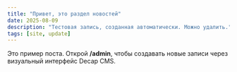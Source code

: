 ```yaml
---
title: "Привет, это раздел новостей"
date: 2025-08-09
description: "Тестовая запись, созданная автоматически. Можно удалить."
tags: [site, update]
---
```


Это пример поста. Открой **/admin**, чтобы создавать новые записи через визуальный интерфейс Decap CMS.